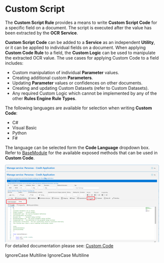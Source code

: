 # Custom Script

The **Custom Script Rule** provides a means to write **Custom Script Code** for a specific field on a document. The script is executed after the value has been extracted by the **OCR Service**.

**Custom Script Code** can be added to a **Service** as an independent **Utility**, or it can be applied to individual fields on a document. When applying **Custom Code Rule** to a field, the **Custom Logic** can be used to manipulate the extracted OCR value. The use cases for applying Custom Code to a field includes:

* Custom manipulation of individual **Parameter** values.
* Creating additional custom **Parameters**.
* Updating **Parameter** values or confidences on other documents.
* Creating and updating Custom Datasets (refer to Custom Datasets).
* Any required Custom Logic which cannot be implemented by any of the other **Rules Engine Rule Types**.

The following languages are available for selection when writing **Custom Code**:

* C#
* Visual Basic
* Python
* F#

The language can be selected form the **Code Language** dropdown box. Refer to [BaseModule](../../custom-service-code/basemodule/ibasemodule-interface-data-types.md) for the available exposed methods that can be used in **Custom Code**.

![](../../assets/image%20%28157%29.png)
For detailed documentation please see: [Custom Code](../../custom-service-code/README.md)

 IgnoreCase Multiline IgnoreCase Multiline


